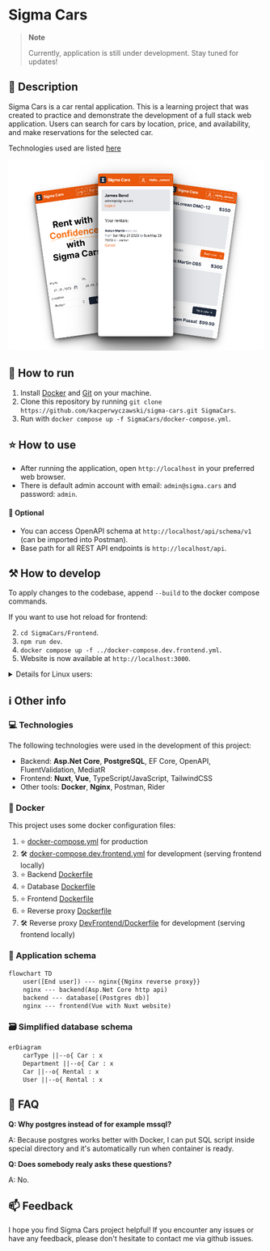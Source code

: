 # Sigma Cars

> **Note**
>
> Currently, application is still under development. Stay tuned for updates!

## 📝 Description

Sigma Cars is a car rental application. This is a learning
project that was created to practice and demonstrate the development of a full stack web application. Users can search
for cars by location, price, and availability, and make reservations for the selected car.

Technologies used are listed [here](#-technologies)

![Mockup](Assets/sigma-mockup.png)

## 🚀 How to run

1. Install [Docker](https://www.docker.com/) and [Git](https://git-scm.com/downloads) on your machine.
2. Clone this repository by running `git clone https://github.com/kacperwyczawski/sigma-cars.git SigmaCars`.
3. Run with `docker compose up -f SigmaCars/docker-compose.yml`.

## ⭐ How to use

- After running the application, open `http://localhost` in your preferred web browser.
- There is default admin account with email: `admin@sigma.cars` and password: `admin`.

#### 💭 Optional

- You can access OpenAPI schema at `http://localhost/api/schema/v1` (can be imported into Postman).
- Base path for all REST API endpoints is `http://localhost/api`.

## ⚒️ How to develop

To apply changes to the codebase, append `--build` to the docker compose commands.

If you want to use hot reload for frontend:

2. `cd SigmaCars/Frontend`.
3. `npm run dev`.
1. `docker compose up -f ../docker-compose.dev.frontend.yml`.
4. Website is now available at `http://localhost:3000`.

<details>
    <summary>
        Details for Linux users:
    </summary>
        There may be some problems with proxy_pass from nginx to host machine.
        This stackoverflow answer may help: https://stackoverflow.com/questions/24319662/from-inside-of-a-docker-container-how-do-i-connect-to-the-localhost-of-the-mach/43541681#43541681
</details>

## ℹ️ Other info

### 💻 Technologies

The following technologies were used in the development of this project:

- Backend: **Asp.Net Core**, **PostgreSQL**, EF Core, OpenAPI, FluentValidation, MediatR
- Frontend: **Nuxt**, **Vue**, TypeScript/JavaScript, TailwindCSS
- Other tools: **Docker**, **Nginx**, Postman, Rider

### 🐋 Docker

This project uses some docker configuration files:

1. ⭐ [docker-compose.yml](docker-compose.yml) for production
2. 🛠️ [docker-compose.dev.frontend.yml](docker-compose.dev.frontend.yml) for development (serving frontend locally)
3. ⭐ Backend [Dockerfile](Backend/Dockerfile)
4. ⭐ Database [Dockerfile](Database/Dockerfile)
5. ⭐ Frontend [Dockerfile](Frontend/Dockerfile)
6. ⭐ Reverse proxy [Dockerfile](ReverseProxy/Dockerfile)
7. 🛠️ Reverse proxy [DevFrontend/Dockerfile](ReverseProxy/DevFrontend/Dockerfile) for development (serving frontend
   locally)

### 🔗 Application schema

```mermaid
flowchart TD
    user([End user]) --- nginx{{Nginx reverse proxy}}
    nginx --- backend(Asp.Net Core http api)
    backend --- database[(Postgres db)]
    nginx --- frontend(Vue with Nuxt website)
```

### 🗃️ Simplified database schema

```mermaid
erDiagram
    carType ||--o{ Car : x
    Department ||--o{ Car : x
    Car ||--o{ Rental : x
    User ||--o{ Rental : x
```

## 🤔 FAQ

**Q: Why postgres instead of for example mssql?**

A: Because postgres works better with Docker, I can put SQL script inside special directory and it's automatically run when container is ready.

**Q: Does somebody realy asks these questions?**

A: No.

## 📫 Feedback

I hope you find Sigma Cars project helpful! If you encounter any issues or have any feedback, please don't hesitate to
contact me via github issues.
